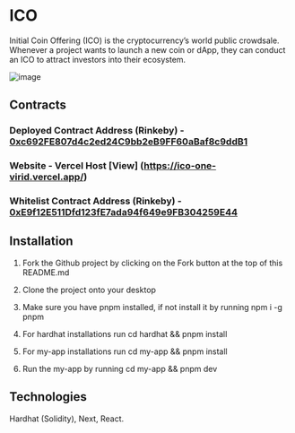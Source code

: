 # ICO

Initial Coin Offering (ICO) is the cryptocurrency’s world public crowdsale. Whenever a project wants to launch a new coin or dApp, they can conduct an ICO to attract investors into their ecosystem.

![image](https://user-images.githubusercontent.com/102557215/184159002-94e8af06-2639-4ae3-b1fd-53f2859454ac.png)

## Contracts
### Deployed Contract Address (Rinkeby) - [0xc692FE807d4c2ed24C9bb2eB9FF60aBaf8c9ddB1](https://rinkeby.etherscan.io/address/0xc692FE807d4c2ed24C9bb2eB9FF60aBaf8c9ddB1)

### Website - Vercel Host [View] (https://ico-one-virid.vercel.app/)

### Whitelist Contract Address (Rinkeby) - [0xE9f12E511Dfd123fE7ada94f649e9FB304259E44](https://rinkeby.etherscan.io/address/0xE9f12E511Dfd123fE7ada94f649e9FB304259E44)

## Installation
1. Fork the Github project by clicking on the Fork button at the top of this README.md

2. Clone the project onto your desktop

3. Make sure you have pnpm installed, if not install it by running npm i -g pnpm

4. For hardhat installations run cd hardhat && pnpm install

5. For my-app installations run cd my-app && pnpm install

6. Run the my-app by running cd my-app && pnpm dev


## Technologies

Hardhat (Solidity), Next, React.



